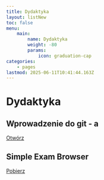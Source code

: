 ```yaml
---
title: Dydaktyka
layout: listNew
toc: false
menu:
    main:
        name: Dydaktyka
        weight: -80
        params:
            icon: graduation-cap
categories:
    - pages
lastmod: 2025-06-11T10:41:44.163Z
---
```


# Dydaktyka

## Wprowadzenie do git - a

[Otwórz](/page/materials/git)

## Simple Exam Browser

[Pobierz](/SimpleExamBrowser.zip)